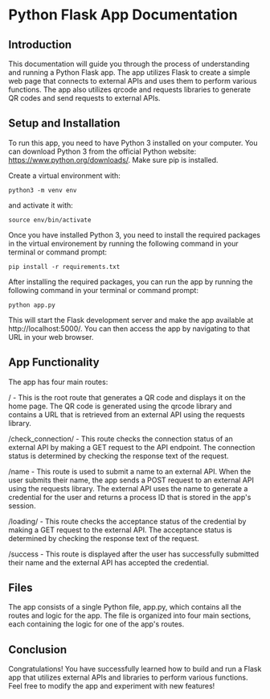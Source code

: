 # Python Flask App Documentation

## Introduction
This documentation will guide you through the process of understanding and running a Python Flask app. The app utilizes Flask to create a simple web page that connects to external APIs and uses them to perform various functions. The app also utilizes qrcode and requests libraries to generate QR codes and send requests to external APIs.

## Setup and Installation
To run this app, you need to have Python 3 installed on your computer. You can download Python 3 from the official Python website: https://www.python.org/downloads/. Make sure pip is installed.

Create a virtual environment with: 

```
python3 -m venv env

```
and activate it with:

```
source env/bin/activate
```

Once you have installed Python 3, you need to install the required packages in the virtual environement by running the following command in your terminal or command prompt:

```
pip install -r requirements.txt
```

After installing the required packages, you can run the app by running the following command in your terminal or command prompt: 

```
python app.py
```

This will start the Flask development server and make the app available at http://localhost:5000/. You can then access the app by navigating to that URL in your web browser.

## App Functionality
The app has four main routes:

/ - This is the root route that generates a QR code and displays it on the home page. The QR code is generated using the qrcode library and contains a URL that is retrieved from an external API using the requests library.

/check_connection/ - This route checks the connection status of an external API by making a GET request to the API endpoint. The connection status is determined by checking the response text of the request.

/name - This route is used to submit a name to an external API. When the user submits their name, the app sends a POST request to an external API using the requests library. The external API uses the name to generate a credential for the user and returns a process ID that is stored in the app's session.

/loading/ - This route checks the acceptance status of the credential by making a GET request to the external API. The acceptance status is determined by checking the response text of the request.

/success - This route is displayed after the user has successfully submitted their name and the external API has accepted the credential.

## Files
The app consists of a single Python file, app.py, which contains all the routes and logic for the app. The file is organized into four main sections, each containing the logic for one of the app's routes.

## Conclusion
Congratulations! You have successfully learned how to build and run a Flask app that utilizes external APIs and libraries to perform various functions. Feel free to modify the app and experiment with new features!
